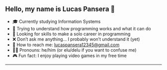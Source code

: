 ## Hello, my name is Lucas Pansera 👋

<!--
**Pansera13/Pansera13** is a ✨ _special_ ✨ repository because its `README.md` (this file) appears on your GitHub profile.
-->

- 🎓 Currently studying Information Systems  
- 🧠 Trying to understand how programming works and what it can do  
- 🚀 Looking for skills to make a solo career in programming  
- ❌ Don’t ask me anything... I probably won’t understand it (yet)  
- 📧 How to reach me: lucaspansera12345@gmail.com  
- 🧍‍♂️ Pronouns: he/him (or elu/delu if you want to confuse me)  
- 🎮 Fun fact: I enjoy playing video games in my free time  

---